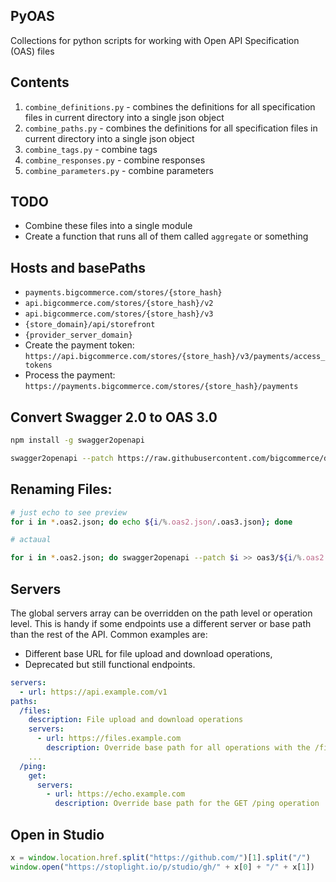 ## PyOAS

Collections for python scripts for working with Open API Specification (OAS) files

## Contents
1. `combine_definitions.py` - combines the definitions for all specification files in current directory into a single json object
2. `combine_paths.py` - combines the definitions for all specification files in current directory into a single json object
3. `combine_tags.py` - combine tags
4. `combine_responses.py` - combine responses
5. `combine_parameters.py` - combine parameters

## TODO
* Combine these files into a single module
* Create a function that runs all of them called `aggregate` or something

## Hosts and basePaths

* `payments.bigcommerce.com/stores/{store_hash}`
* `api.bigcommerce.com/stores/{store_hash}/v2`
* `api.bigcommerce.com/stores/{store_hash}/v3`
* `{store_domain}/api/storefront`
* `{provider_server_domain}`
* Create the payment token: `https://api.bigcommerce.com/stores/{store_hash}/v3/payments/access_tokens`
* Process the payment:  `https://payments.bigcommerce.com/stores/{store_hash}/payments`

## Convert Swagger 2.0 to OAS 3.0

```bash
npm install -g swagger2openapi

swagger2openapi --patch https://raw.githubusercontent.com/bigcommerce/dev-docs/master/reference/json/BigCommerce_Orders_API.oas2.json
```

## Renaming Files:

```bash
# just echo to see preview
for i in *.oas2.json; do echo ${i/%.oas2.json/.oas3.json}; done

# actaual

for i in *.oas2.json; do swagger2openapi --patch $i >> oas3/${i/%.oas2.json/.oas3.json}; done
```

## Servers

The global servers array can be overridden on the path level or operation level. This is handy if some endpoints use a different server or base path than the rest of the API. Common examples are:
* Different base URL for file upload and download operations,
* Deprecated but still functional endpoints.

```yaml
servers:
  - url: https://api.example.com/v1
paths:
  /files:
    description: File upload and download operations
    servers:
      - url: https://files.example.com
        description: Override base path for all operations with the /files path
    ...
  /ping:
    get:
      servers:
        - url: https://echo.example.com
          description: Override base path for the GET /ping operation
```

## Open in Studio
```js
x = window.location.href.split("https://github.com/")[1].split("/")
window.open("https://stoplight.io/p/studio/gh/" + x[0] + "/" + x[1])
```